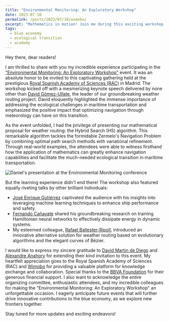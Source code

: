 ```yaml
---
title: "Environmental Monitoring: An Exploratory Workshop"
date: 2023-07-10
permalink: /posts/2023/07/10/wimobo/
excerpt: "Mathematics in motion! Join me during this exciting workshop at the Royal Spanish Academy of Sciences, where we discussed about the most advanced weather routing solutions."
tags:
  - blue economy
  - ecological transition
  - academy
---
```


Hey there, dear readers!

I am thrilled to share with you my incredible experience participating in the ["Environmental Monitoring: An Exploratory Workshop"](https://wimoboproject.com/index.php/event/) event. It was an absolute honor to be invited to this captivating gathering held at the prestigious [Royal Spanish Academy of Sciences (RAC)](https://rac.es/) in Madrid. The workshop kicked off with a mesmerizing keynote speech delivered by none other than [David Gómez-Ullate](https://www.ie.edu/university/about/faculty/david-gomez-ullate/), the leader of our groundbreaking weather routing project. David eloquently highlighted the immense importance of addressing the ecological challenges in maritime transportation and emphasized the positive impact that optimizing navigation through meteorology can have on this transition.

As the event unfolded, I had the privilege of presenting our mathematical proposal for weather routing: the Hybrid Search (HS) algorithm. This remarkable algorithm tackles the formidable Zermelo's Navigation Problem by combining optimal path search methods with variational refinement. Through real-world examples, the attendees were able to witness firsthand how the application of mathematics can greatly enhance navigation capabilities and facilitate the much-needed ecological transition in maritime transportation.

![Daniel's presentation at the Environmental Monitoring conference](https://daniprec.github.io/images/230710_wimobo.JPEG)

But the learning experience didn't end there! The workshop also featured equally riveting talks by other brilliant individuals:

- [José Enrique Gutiérrez](https://personas.upct.es/perfil/jose.gutierrez) captivated the audience with his insights into leveraging machine learning techniques to enhance ship performance and safety.
- [Fernando Cañavate](https://www.linkedin.com/in/fernando-ca%C3%B1avate-vega-17b253a) shared his groundbreaking research on training Hamiltonian neural networks to effectively dissipate energy in dynamic systems.
- My esteemed colleague, [Rafael Ballester-Ripoll](https://www.ie.edu/university/about/faculty/rafael-ballester-ripoll/), introduced an innovative alternative solution for weather routing based on evolutionary algorithms and the elegant curves of Bézier.

I would like to express my sincere gratitude to [David Martin de Diego](https://www.csic.es/en/node/1361297) and [Alexandre Anahory](https://www.ie.edu/university/about/faculty/alexandre-anahory/) for extending their kind invitation to this event. My heartfelt appreciation goes to the Royal Spanish Academy of Sciences (RAC) and [Wimobo](https://wimoboproject.com/) for providing a valuable platform for knowledge exchange and collaboration.  Special thanks to the [BBVA Foundation](https://www.fbbva.es/) for their generous financial support. I also want to acknowledge the entire organizing committee, enthusiastic attendees, and my incredible colleagues for making the "Environmental Monitoring: An Exploratory Workshop" an unforgettable occasion. I eagerly anticipate future events that will further drive innovative contributions to the blue economy, as we explore new frontiers together.

Stay tuned for more updates and exciting endeavors!